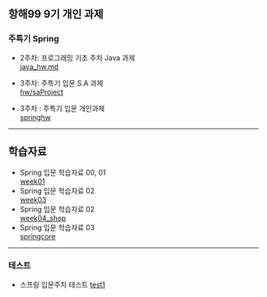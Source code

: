 ## 항해99 9기 개인 과제
### 주특기 Spring

- 2주차: 프로그래밍 기초 주차 Java 과제 <br>
[java_hw.md](https://github.com/Suyoung225/hanghae_hw/blob/main/java_hw.md)

- 3주차: 주특기 입문 S.A 과제 <br>
[hw/saProject](https://github.com/Suyoung225/hanghae_hw/tree/main/hw/saProject)

- 3주차 : 주특기 입문 개인과제  <br>
[springhw](https://github.com/Suyoung225/hanghae_hw/tree/main/springhw/src/main)


***

## 학습자료
- Spring 입문 학습자료 00, 01 <br>
[week01](https://github.com/Suyoung225/hanghae_hw/tree/main/week01/src/main)<br>
- Spring 입문 학습자료 02 <br>
[week03](https://github.com/Suyoung225/hanghae_hw/tree/main/week03/src/main/java/com/sparta/week03) <br> 
- Spring 입문 학습자료 02 <br>
[week04_shop](https://github.com/Suyoung225/hanghae_hw/tree/main/week04_shop/src/main/java/com/sparta/week04_shop) <br> 
- Spring 입문 학습자료 03 <br>
[springcore](https://github.com/Suyoung225/hanghae_hw/tree/main/springcore/src/main)



***

### 테스트
- 스프링 입문주차 테스트
[test1](https://github.com/Suyoung225/hanghae_hw/tree/main/test1/src/main/java/com/sparta/test1)
